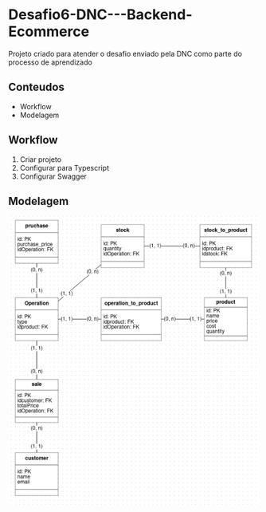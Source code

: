 # Desafio6-DNC---Backend-Ecommerce
Projeto criado para atender o desafio enviado pela DNC como parte do processo de aprendizado

## Conteudos
- Workflow
- Modelagem


## Workflow
1. Criar projeto
2. Configurar para Typescript
3. Configurar Swagger


## Modelagem

![BRModelo - Modelagem](./modelagem-BRModelo.png)